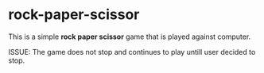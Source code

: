 # rock-paper-scissor
This is a simple **rock paper scissor** game that is played against computer.

ISSUE: The game does not stop and continues to play untill user decided to stop.